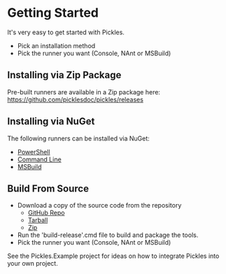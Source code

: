 # Getting Started

It's very easy to get started with Pickles.  

- Pick an installation method
- Pick the runner you want (Console, NAnt or MSBuild)

## Installing via Zip Package
Pre-built runners are available in a Zip package here: https://github.com/picklesdoc/pickles/releases

## Installing via NuGet

The following runners can be installed via NuGet:

- [PowerShell](http://www.nuget.org/packages/Pickles/)
- [Command Line](http://www.nuget.org/packages/Pickles.CommandLine/)
- [MSBuild](http://www.nuget.org/packages/Pickles.MSBuild/)

## Build From Source
- Download a copy of the source code from the repository
	- [GitHub Repo](https://github.com/picklesdoc/pickles)
	- [Tarball](https://github.com/picklesdoc/pickles/tarball/master)
	- [Zip](https://github.com/picklesdoc/pickles/zipball/master)
- Run the 'build-release'.cmd file to build and package the tools.
- Pick the runner you want (Console, NAnt or MSBuild)

See the Pickles.Example project for ideas on how to integrate Pickles into your own project.
